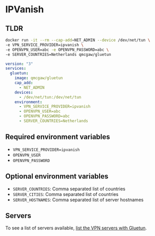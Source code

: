 # IPVanish

## TLDR

```sh
docker run -it --rm --cap-add=NET_ADMIN --device /dev/net/tun \
-e VPN_SERVICE_PROVIDER=ipvanish \
-e OPENVPN_USER=abc -e OPENVPN_PASSWORD=abc \
-e SERVER_COUNTRIES=Netherlands qmcgaw/gluetun
```

```yaml
version: "3"
services:
  gluetun:
    image: qmcgaw/gluetun
    cap_add:
      - NET_ADMIN
    devices:
      - /dev/net/tun:/dev/net/tun
    environment:
      - VPN_SERVICE_PROVIDER=ipvanish
      - OPENVPN_USER=abc
      - OPENVPN_PASSWORD=abc
      - SERVER_COUNTRIES=Netherlands
```

## Required environment variables

- `VPN_SERVICE_PROVIDER=ipvanish`
- `OPENVPN_USER`
- `OPENVPN_PASSWORD`

## Optional environment variables

- `SERVER_COUNTRIES`: Comma separated list of countries
- `SERVER_CITIES`: Comma separated list of countries
- `SERVER_HOSTNAMES`: Comma separated list of server hostnames

## Servers

To see a list of servers available, [list the VPN servers with Gluetun](../servers.md#list-of-vpn-servers).
